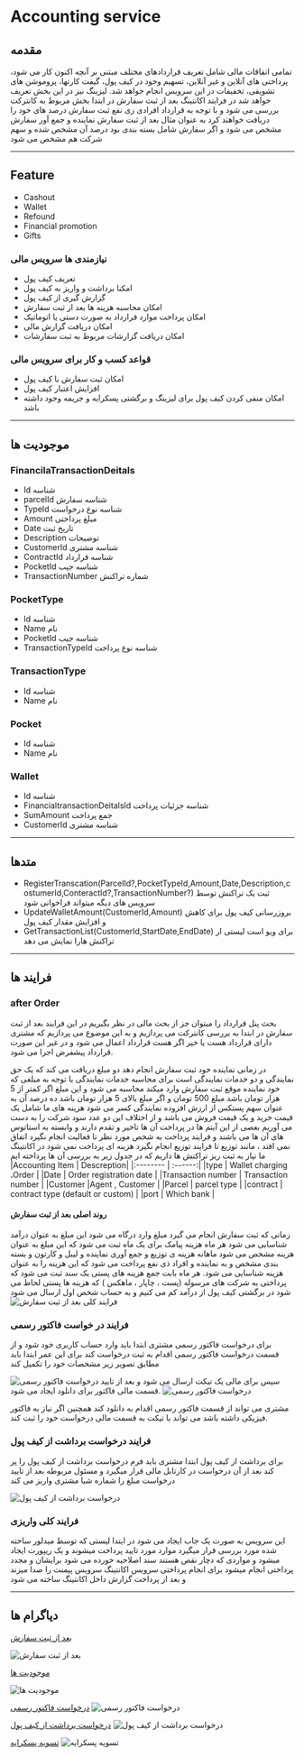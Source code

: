 # Accounting service

## مقدمه

تمامی اتفاقات مالی شامل تعریف قراردادهای مختلف مبتنی بر آنچه اکنون کار می شود، پرداختی های آنلاین و غیر آنلاین، تسهیم وجود در کیف پول، گیفت کارتها، پروموشن های تشویقی، تخفیفات در این سرویس انجام خواهد شد. لیزینگ نیز در این بخش تعریف خواهد شد
در فرایند اکانتینگ بعد از ثبت سفارش در ابتدا بخش مربوط به کانترکت بررسی می شود و با توجه به قرارداد افرادی زی نفع ثبت سفارش درصد های خود را دریافت خواهند کرد به عنوان مثال بعد از ثبت سفارش  نماینده و جمع آور سفارش مشخص می شود و اگر سفارش شامل بسته بندی بود درصد آن مشخص شده و سهم شرکت هم مشخص می شود

---

## Feature

- Cashout
- Wallet
- Refound
- Financial promotion
- Gifts

### نیازمندی ها سرویس مالی

- تعریف کیف پول 
- امکنا برداشت و واریز به کیف پول 
- گزارش گیری از کیف پول 
- امکان محاسبه هزینه ها بعد از ثبت سفارش
- امکان پرداخت موارد قرارداد به صورت دستی یا اتوماتیک 
- امکان دریافت گزارش مالی 
- امکان دریافت گزارشات مربوط به ثبت سفارشات

### قواعد کسب و کار برای سرویس مالی

- امکان ثبت سفارش با کیف پول
- افزایش اعتبار کیف پول
- امکان منفی کردن کیف پول برای لیزینگ و برگشتی پسکرایه و جریمه وجود داشته باشد
  
---

## موجودیت ها

### FinancilaTransactionDeitals

- Id
  شناسه
- parcelId
  شناسه سفارش
- TypeId
  شناسه نوع درخواست
- Amount
  مبلغ پرداختی
- Date
  تاریخ ثبت
- Description
  توضیحات
- CustomerId
  شناسه مشتری
- ContractId
  شناسه قرارداد
- PocketId
  شناسه جیب
- TransactionNumber
  شماره تراکنش

### PocketType

- Id
  شناسه
- Name
  نام
- PocketId
  شناسه جیب
- TransactionTypeId
  شناسه نوع پرداخت

### TransactionType

- Id
  شناسه
- Name
  نام

### Pocket

- Id
  شناسه
- Name
  نام

### Wallet

- Id
  شناسه
- FinancialtransactionDeitalsId
  شناسه جزئیات پرداخت
- SumAmount
  جمع پرداخت
- CustomerId
  شناسه مشتری

---

## متدها

- RegisterTranscation(ParcelId?,PocketTypeId,Amount,Date,Description,costumerId,ConteractId?,TransactionNumber?)
 ثبت یک تراکنش توسط سرویس های دیگه میتواند فراخوانی شود
- UpdateWalletAmount(CustomerId,Amount)
  بروزرسانی کیف پول برای کاهش و افزایش مقدار کیف پول 
- GetTransactionList(CustomerId,StartDate,EndDate)
  برای ویو است لیستی ار تراکنش هارا نمایش می دهد

---

## فرایند ها

### after Order

بحث پنل قرارداد را میتوان جز از بحث مالی در نظر بگیریم
در این فرایند بعد از ثبت سفارش در ابتدا به بررسی کانترکت می پردازیم و به این موضوع می پردازیم که مشتری دارای قرارداد هست یا خیر اگر هست قرارداد اعمال می شود و در غیر این صورت قرارداد پیشفرض اجرا می شود.

در زمانی نماینده خود ثبت سفارش انجام دهد دو مبلغ دریافت می کند که یک حق نمایندگی و دو خدمات نمایندگی است برای محاسبه خدمات نمایندگی با توجه به مبلغی که خود نماینده موقع ثبت سفارش وارد میکند محاسبه می شود و این مبلغ اگر کمتر از 5 هزار تومان باشد مبلغ 500 تومان و اگر مبلغ بالای 5 هزار تومان باشد ده درصد آن  به عنوان سهم پستکس از  ارزش افزوده نمایندگی کسر می شود 
هزینه های ما شامل یک قیمت خرید و یک قیمت فروش می باشد و از اختلاف این دو عدد سود شرکت را به دست می آوریم
بعصی از این آیتم ها در پرداخت آن ها تاخیر و تقدم دارند و وابسته به استاتوس های آن ها می باشند و فرایند پرداخت به شخص مورد نظر تا فعالیت انجام نگیرد اتفاق نمی افتد ، مانند توزیع تا فرایند توزیع انجام نگیرد هزینه ای پرداخت نمی شود
در اکانتینگ ما نیاز به ثبت ریز تراکنش ها داریم که در جدول زیر به بررسی آن ها پرداخته ایم
|Accounting Item     | Descreption|
|:-------- | :------:|
|type      | Wallet charging ،Order |
|Date      | Order registration date |
|Transaction number      | Transaction number  |
|Customer      |Agent , Customer |
|Parcel      | parcel type  |
|contract      | contract type (default or custom) |
|port      | Which bank |

#### روند اصلی بعد از ثبت سفارش

زمانی که ثبت سفارش انجام می گیرد مبلغ وارد درگاه می شود این مبلغ به عنوان درآمد شناسایی می شود
هر ماه هزینه پیامک برای یک ماه ثبت می شود که این مبلغ به عنوان هزینه مشخص می شود 
ماهانه هزینه ی توزیع و جمع آوری نماینده و لیبل و کارتون و بسته بندی مشخص و به نماینده و افراد ذی نفع پرداخت می شود که این هزینه را به عنوان هزینه شناسایی می شود.
هر ماه بابت جمع هزینه های پستی یک سند ثبت می شود که پرداختی به شرکت های مرسوله (پست ، چاپار ، ماهکس ) که هزینه ها پستی لحاظ می شود 
در برگشتی کیف پول از درآمد کم می کنیم و به حساب شخص اول ارسال می شود 
![  فرایند کلی بعد از ثبت سفارش](imgs/afterOrder.png)


### فرایند در خواست فاکتور رسمی 

برای درخواست فاکتور رسمی مشتری ابتدا باید وارد حساب کاربری خود شود و از قسمت درخواست فاکتور رسمی اقدام به ثبت درخواست کند 
برای این عمر ابتدا باید مطابق تصویر زیر مشخصات خود را تکمیل کند 

![درخواست فاکتور رسمی](imgs/FactorRasmi.png)
سپس برای مالی یک تیکت ارسال می شود و بعد از تایید قسمت مالی فاکتور برای دانلود ایجاد می شود.
![درخواست فاکتور رسمی](imgs/FactorRasmi1.png)

مشتری می تواند از قسمت فاکتور رسمی اقدام به دانلود کند 
همچنین اگر نیاز به فاکتور فیزیکی داشته باشد می تواند با تیکت به قسمت مالی درخواست خود را ثبت کند.

### فرایند درخواست برداشت از کیف پول

برای برداشت از کیف پول ابتدا مشتری باید فرم درخواست برداشت از کیف پول را پر کند بعد از آن درخواست در کارتابل مالی قرار میگیرد و مسئول مربوطه بعد از تایید درخواست مبلغ را شماره شبا مشتری واریز می کند 

![درخواست برداشت از کیف پول](imgs/Liquidation-wallet1.png)

### فرایند کلی واریزی 

این سرویس به صورت یک جاب ایجاد می شود در ایتدا لیستی که توسط میدلور ساخته شده مورد بررسی قرار میگیرد موارد مورد تایید پرداخت میشوند و یک ریپورت ایجاد میشود و مواردی که دچار نقص هستند سند اصلاحیه خورده می شود برایشان و مجدد پرداختی انجام میشود 
برای انجام پرداختی سرویس اکانتینگ سرویس پیمنت را صدا میزند و بعد از پرداخت گزارش داخل اکانتینگ ساخته می شود 
 
---

## دیاگرام ها

[بعد از ثبت سفارش](Diagrams/AfterOrderAccounting.drawio)

![بعد از ثبت سفارش](imgs/AfterOrderAccounting.png)

[موجودیت ها](Diagrams/AccountingERD.drawio)

![موجودیت ها](imgs/AccountingEntity.png)

[درخواست فاکتور رسمی](Diagrams/Factor-rasmi.drawio)
![درخواست فاکتور رسمی](imgs/Factor-rasmi-diagram.png)

[درخواست برداشت از کیف پول](Diagrams/Liquidation-wallet.drawio)
![درخواست برداشت از کیف پول](imgs/Liquidation-wallet.png)


[تسویه پسکرایه](Diagrams/CODPlan.drawio)
![تسویه پسکرایه](imgs/CODPlan.png)
